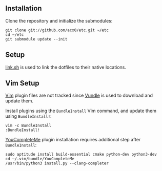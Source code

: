 ## Installation
Clone the repository and initialize the submodules:

    git clone git://github.com/acx0/etc.git ~/etc
    cd ~/etc
    git submodule update --init

## Setup
[link.sh] is used to link the dotfiles to their native locations.

## Vim Setup
[Vim] plugin files are not tracked since [Vundle] is used to download and
update them.

Install plugins using the `BundleInstall` Vim command, and update them using
`BundleInstall!`:

    vim -c BundleInstall
    :BundleInstall!

[YouCompleteMe] plugin installation requires additional step after `BundleInstall`:

    sudo aptitude install build-essential cmake python-dev python3-dev
    cd ~/.vim/bundle/YouCompleteMe
    /usr/bin/python3 install.py --clang-completer

[link.sh]:https://github.com/acx0/link.sh
[Vim]:http://vim.org
[Vundle]:https://github.com/gmarik/vundle
[YouCompleteMe]:https://github.com/Valloric/YouCompleteMe
